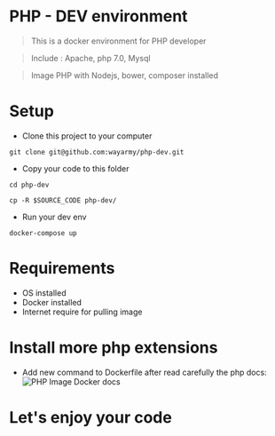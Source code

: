 # PHP - DEV environment

> This is a docker environment for PHP developer

> Include : Apache, php 7.0, Mysql

> Image PHP with Nodejs, bower, composer installed

# Setup

- Clone this project to your computer

`git clone git@github.com:wayarmy/php-dev.git`

- Copy your code to this folder 

```
cd php-dev

cp -R $SOURCE_CODE php-dev/
```

- Run your dev env

`docker-compose up`


# Requirements

- OS installed
- Docker installed
- Internet require for pulling image

# Install more php extensions

- Add new command to Dockerfile after read carefully the php docs: ![PHP Image Docker docs](https://hub.docker.com/_/php/)

# Let's enjoy your code